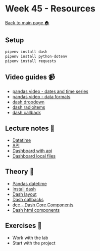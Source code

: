 # Week 45 - Resources

[Back to main page :house:](https://github.com/kokchun/Databehandling-AI22)

## Setup

```py
pipenv install dash
pipenv install python-dotenv
pipenv install requests
```

## Video guides :video_camera:

- [pandas video - dates and time series][pandas_vid_dates]
- [pandas video - data formats][pandas_vid_formats]
- [dash dropdown](https://www.youtube.com/watch?v=UYH_dNSX1DM)
- [dash radioitems](https://www.youtube.com/watch?v=FuJOsZgo4nU)
- [dash callback](https://www.youtube.com/watch?v=mTsZL-VmRVE)

[pandas_vid_dates]: https://www.youtube.com/watch?v=UFuo7EHI8zc&list=RDCMUCCezIgC97PvUuR4_gbFUs5g&index=10
[pandas_vid_formats]: https://www.youtube.com/watch?v=N6hyN6BW6ao&list=RDCMUCCezIgC97PvUuR4_gbFUs5g&index=11

## Lecture notes :book:
- [Datetime](https://github.com/kokchun/Databehandling-AI22/blob/main/Lectures/L4-datetime.ipynb)
- [API](https://github.com/kokchun/Databehandling-AI22/blob/main/Lectures/L4.1-api-stocks.ipynb)
- [Dashboard with api](https://github.com/kokchun/Databehandling-AI22/tree/main/Lectures/L5-stock-dashboard/L5.1)
- [Dashboard local files](https://github.com/kokchun/Databehandling-AI22/tree/main/Lectures/L5-stock-dashboard/L5.2)

## Theory :book:

- [Pandas datetime](https://pandas.pydata.org/docs/reference/api/pandas.to_datetime.html)
- [Install dash](https://dash.plotly.com/installation)
- [Dash layout](https://dash.plotly.com/layout)
- [Dash callbacks](https://dash.plotly.com/basic-callbacks)
- [dcc - Dash Core Components](https://dash.plotly.com/dash-core-components)
- [Dash html components](https://dash.plotly.com/dash-html-components)

## Exercises :running:

- Work with the lab
- Start with the project